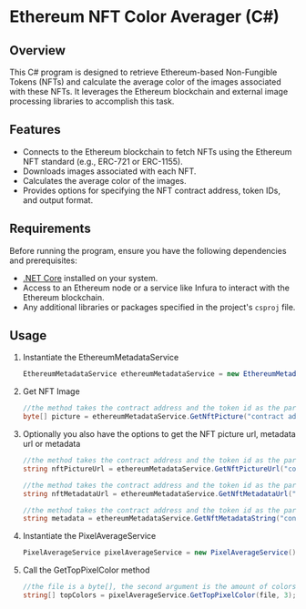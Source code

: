 # Ethereum NFT Color Averager (C#)

## Overview

This C# program is designed to retrieve Ethereum-based Non-Fungible Tokens (NFTs) and calculate the average color of the images associated with these NFTs. It leverages the Ethereum blockchain and external image processing libraries to accomplish this task.

## Features

- Connects to the Ethereum blockchain to fetch NFTs using the Ethereum NFT standard (e.g., ERC-721 or ERC-1155).
- Downloads images associated with each NFT.
- Calculates the average color of the images.
- Provides options for specifying the NFT contract address, token IDs, and output format.

## Requirements

Before running the program, ensure you have the following dependencies and prerequisites:

- [.NET Core](https://dotnet.microsoft.com/download) installed on your system.
- Access to an Ethereum node or a service like Infura to interact with the Ethereum blockchain.
- Any additional libraries or packages specified in the project's `csproj` file.

## Usage

1. Instantiate the EthereumMetadataService

   ```cs
   EthereumMetadataService ethereumMetadataService = new EthereumMetadataService("your infura API key");

2. Get NFT Image

   ```cs
   //the method takes the contract address and the token id as the parameter
   byte[] picture = ethereumMetadataService.GetNftPicture("contract address", 1);

3. Optionally you also have the options to get the NFT picture url, metadata url or metadata

   ```cs
   //the method takes the contract address and the token id as the parameter
   string nftPictureUrl = ethereumMetadataService.GetNftPictureUrl("contract address", 1);

   //the method takes the contract address and the token id as the parameter
   string nftMetadataUrl = ethereumMetadataService.GetNftMetadataUrl("contract address", 1);

   //the method takes the contract address and the token id as the parameter
   string metadata = ethereumMetadataService.GetNftMetadataString("contract address", 1);
   ```
4. Instantiate the PixelAverageService

   ```cs
   PixelAverageService pixelAverageService = new PixelAverageService();

5. Call the GetTopPixelColor method

   ```cs
   //the file is a byte[], the second argument is the amount of colors that is returned, the method returns the RGBA
   string[] topColors = pixelAverageService.GetTopPixelColor(file, 3);
